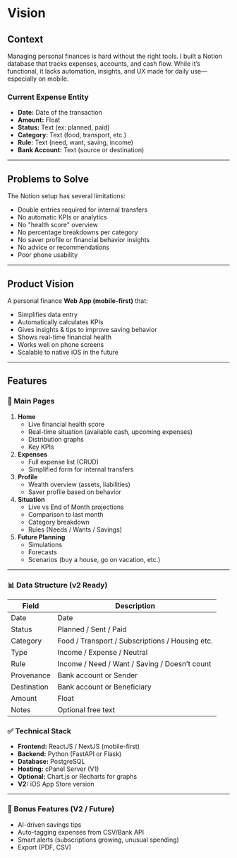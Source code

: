 # Vision

## Context
Managing personal finances is hard without the right tools. I built a Notion database that tracks expenses, accounts, and cash flow. While it’s functional, it lacks automation, insights, and UX made for daily use—especially on mobile.

### Current Expense Entity
- **Date:** Date of the transaction
- **Amount:** Float
- **Status:** Text (ex: planned, paid)
- **Category:** Text (food, transport, etc.)
- **Rule:** Text (need, want, saving, income)
- **Bank Account:** Text (source or destination)

---

## Problems to Solve
The Notion setup has several limitations:
- Double entries required for internal transfers
- No automatic KPIs or analytics
- No "health score" overview
- No percentage breakdowns per category
- No saver profile or financial behavior insights
- No advice or recommendations
- Poor phone usability

---

## Product Vision
A personal finance **Web App (mobile-first)** that:
- Simplifies data entry
- Automatically calculates KPIs
- Gives insights & tips to improve saving behavior
- Shows real-time financial health
- Works well on phone screens
- Scalable to native iOS in the future

---

## Features

### 🎯 Main Pages
1. **Home**
   - Live financial health score
   - Real-time situation (available cash, upcoming expenses)
   - Distribution graphs
   - Key KPIs
2. **Expenses**
   - Full expense list (CRUD)
   - Simplified form for internal transfers
3. **Profile**
   - Wealth overview (assets, liabilities)
   - Saver profile based on behavior
4. **Situation**
   - Live vs End of Month projections
   - Comparison to last month
   - Category breakdown
   - Rules (Needs / Wants / Savings)
5. **Future Planning**
   - Simulations
   - Forecasts
   - Scenarios (buy a house, go on vacation, etc.)

---

### 📊 Data Structure (v2 Ready)
| Field          | Description                                        |
|--------------- |----------------------------------------------------|
| Date           | Date                                               |
| Status         | Planned / Sent / Paid                              |
| Category       | Food / Transport / Subscriptions / Housing etc.    |
| Type           | Income / Expense / Neutral                         |
| Rule           | Income / Need / Want / Saving / Doesn’t count      |
| Provenance     | Bank account or Sender                             |
| Destination    | Bank account or Beneficiary                        |
| Amount         | Float                                              |
| Notes          | Optional free text                                 |

### ✅ Technical Stack
- **Frontend:** ReactJS / NextJS (mobile-first)
- **Backend:** Python (FastAPI or Flask)
- **Database:** PostgreSQL
- **Hosting:** cPanel Server (V1)
- **Optional:** Chart.js or Recharts for graphs
- **V2:** iOS App Store version

---

### 🎯 Bonus Features (V2 / Future)
- AI-driven savings tips
- Auto-tagging expenses from CSV/Bank API
- Smart alerts (subscriptions growing, unusual spending)
- Export (PDF, CSV)
